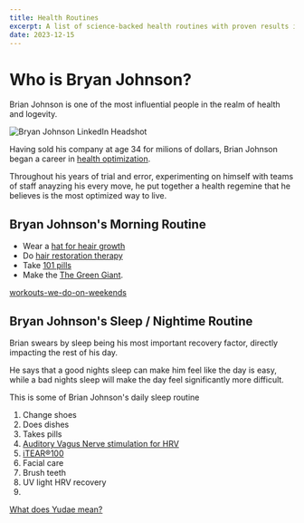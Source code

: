 ```yaml
---
title: Health Routines
excerpt: A list of science-backed health routines with proven results if performed correctly. Do not start without adult and/or health care supervision. 
date: 2023-12-15
---
```


# Who is Bryan Johnson?

Brian Johnson is one of the most influential people in the realm of health and logevity. 

![Bryan Johnson LinkedIn Headshot](https://media.licdn.com/dms/image/D5603AQES0Ov5XGn0Ug/profile-displayphoto-shrink_800_800/0/1691624018108?e=2147483647&v=beta&t=ULC6U0i6tqRDQJTXZFKwM6lnR5Atbuk_frGRym2uvZY)

Having sold his company at age 34 for milions of dollars, Brian Johnson began a career in [health optimization](health-optimization.md). 

Throughout his years of trial and error, experimenting on himself with teams of staff anayzing his every move, he put together a health 
regemine that he believes is the most optimized way to live. 

## Bryan Johnson's Morning Routine

- Wear a [hat for heair growth](?)
- Do [hair restoration therapy](?) 
- Take [101 pills](?)
- Make the [The Green Giant](../diet-nutrition/the-green-giant).


[workouts-we-do-on-weekends](..fitness/workouts-we-do-on-weekends.md)

## Bryan Johnson's Sleep / Nightime Routine

Brian swears by sleep being his most important recovery factor, directly impacting the rest of his day. 

He says that a good nights sleep can make him feel like the day is easy, while a bad nights sleep will make the day feel significantly more difficult. 

This is some of Brian Johnson's daily sleep routine

1. Change shoes
2. Does dishes
3. Takes pills
4. [Auditory Vagus Nerve stimulation for HRV](auditory-vagus-nerve-stimulation.md)
5. [iTEAR®100](itier-100.md)
6. Facial care
7. Brush teeth
8. UV light HRV recovery
9. 


[What does Yudae mean?](../home.md)